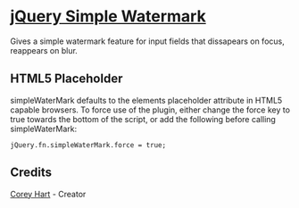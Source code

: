 [jQuery Simple Watermark](http://www.codenothing.com/archives/jquery/simple-watermark/)
========================

Gives a simple watermark feature for input fields that dissapears on focus, reappears on blur.

HTML5 Placeholder
-----------------
simpleWaterMark defaults to the elements placeholder attribute in HTML5 capable browsers. To force use of the plugin, either
change the force key to true towards the bottom of the script, or add the following before calling simpleWaterMark:

	jQuery.fn.simpleWaterMark.force = true;

Credits
--------
[Corey Hart](http://www.codenothing.com) - Creator
